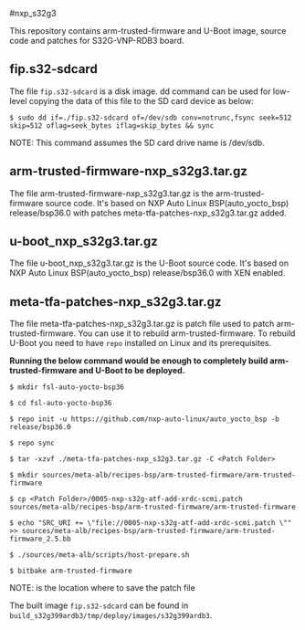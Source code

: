 #nxp_s32g3

This repository contains arm-trusted-firmware and U-Boot image, source code and patches for S32G-VNP-RDB3 board.

## fip.s32-sdcard

The file `fip.s32-sdcard` is a disk image.
dd command can be used for low-level copying the data of this file to the SD card device as below:

```
$ sudo dd if=./fip.s32-sdcard of=/dev/sdb conv=notrunc,fsync seek=512 skip=512 oflag=seek_bytes iflag=skip_bytes && sync
```
NOTE: This command assumes the SD card drive name is /dev/sdb.

## arm-trusted-firmware-nxp_s32g3.tar.gz

The file arm-trusted-firmware-nxp_s32g3.tar.gz is the arm-trusted-firmware source code.
It's based on NXP Auto Linux BSP(auto_yocto_bsp) release/bsp36.0 with patches meta-tfa-patches-nxp_s32g3.tar.gz added.

## u-boot_nxp_s32g3.tar.gz

The file u-boot_nxp_s32g3.tar.gz is the U-Boot source code.
It's based on NXP Auto Linux BSP(auto_yocto_bsp) release/bsp36.0 with XEN enabled.

## meta-tfa-patches-nxp_s32g3.tar.gz

The file meta-tfa-patches-nxp_s32g3.tar.gz is patch file used to patch arm-trusted-firmware. You can use it to rebuild arm-trusted-firmware.
To rebuild U-Boot you need to have `repo` installed on Linux and its prerequisites.

**Running the below command would be enough to completely build arm-trusted-firmware and U-Boot to be deployed.**

```
$ mkdir fsl-auto-yocto-bsp36

$ cd fsl-auto-yocto-bsp36

$ repo init -u https://github.com/nxp-auto-linux/auto_yocto_bsp -b release/bsp36.0

$ repo sync

$ tar -xzvf ./meta-tfa-patches-nxp_s32g3.tar.gz -C <Patch Folder>

$ mkdir sources/meta-alb/recipes-bsp/arm-trusted-firmware/arm-trusted-firmware

$ cp <Patch Folder>/0005-nxp-s32g-atf-add-xrdc-scmi.patch sources/meta-alb/recipes-bsp/arm-trusted-firmware/arm-trusted-firmware

$ echo "SRC_URI += \"file://0005-nxp-s32g-atf-add-xrdc-scmi.patch \"" >> sources/meta-alb/recipes-bsp/arm-trusted-firmware/arm-trusted-firmware_2.5.bb

$ ./sources/meta-alb/scripts/host-prepare.sh

$ bitbake arm-trusted-firmware

```
NOTE: <Patch Folder> is the location where to save the patch file

The built image `fip.s32-sdcard` can be found in `build_s32g399ardb3/tmp/deploy/images/s32g399ardb3`.
